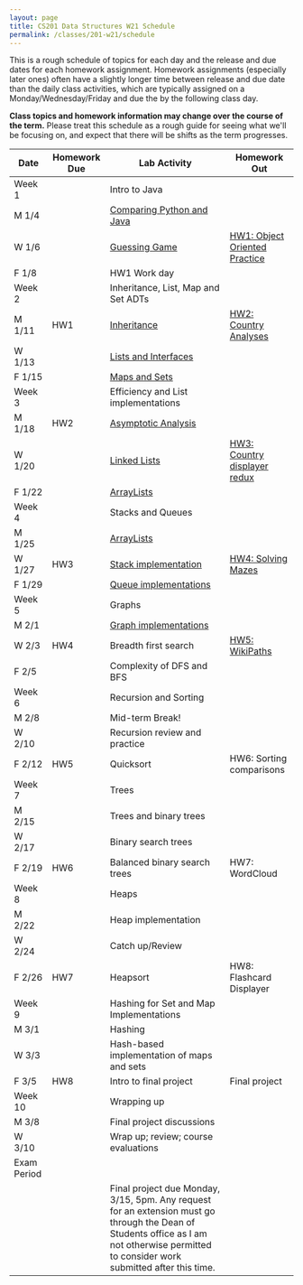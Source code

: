 ```yaml
---
layout: page
title: CS201 Data Structures W21 Schedule
permalink: /classes/201-w21/schedule
---
```


This is a rough schedule of topics for each day and the release and due dates for each homework assignment. Homework assignments (especially later ones) often have a slightly longer time between release and due date than the daily class activities, which are typically assigned on a Monday/Wednesday/Friday and due the by the following class day. 

**Class topics and homework information may change over the course of the term.** Please treat this schedule as a rough guide for seeing what we'll be focusing on, and expect that there will be shifts as the term progresses.

| Date	| Homework Due	| Lab Activity |	Homework Out |
| ------- | --------------- | ------------- | -------------- |
| Week 1 | | Intro to Java | |
| M 1/4 | | [Comparing Python and Java](https://anyaevostinar.github.io/classes/201-w21/comparing-python-java)| |
| W 1/6 | |	[Guessing Game](https://anyaevostinar.github.io/classes/201-w21/guessing-game-lab) |	[HW1: Object Oriented Practice](https://anyaevostinar.github.io/classes/201-w21/hw1-oop-practice) |
| F 1/8 |	| HW1 Work day |	 |
| Week 2 | | Inheritance, List, Map and Set ADTs | |
| M 1/11 |	HW1	| [Inheritance](https://anyaevostinar.github.io/classes/201-w21/inheritance-activity) |	[HW2: Country Analyses](https://anyaevostinar.github.io/classes/201-w21/hw2) |
| W 1/13 |	|	[Lists and Interfaces](https://anyaevostinar.github.io/classes/201-w21/garden-lab)	| |
| F 1/15 | |		[Maps and Sets](https://anyaevostinar.github.io/classes/201-w21/maps-activity)	| |
| Week 3 | | Efficiency and List implementations | |
| M 1/18 |	HW2	| [Asymptotic Analysis](https://anyaevostinar.github.io/classes/201-w21/analysis-activity)	| |
| W 1/20 |	 |	[Linked Lists](https://anyaevostinar.github.io/classes/201-w21/linked-list) | [HW3: Country displayer redux](https://anyaevostinar.github.io/classes/201-w21/hw3) |
| F 1/22 | |		[ArrayLists](https://anyaevostinar.github.io/classes/201-w21/arraylist)	| |
| Week 4 | | Stacks and Queues | |
| M 1/25 | |	[ArrayLists](https://anyaevostinar.github.io/classes/201-w21/arraylist)	| |
| W 1/27 |	HW3 | [Stack implementation](https://anyaevostinar.github.io/classes/201-w21/stacks)	| [HW4: Solving Mazes](https://anyaevostinar.github.io/classes/201-w21/hw4) |
| F 1/29 | |	[Queue implementations](http://anyaevostinar.github.io/classes/201-w21/queues)	| |
| Week 5 | | Graphs | |
| M 2/1 | |	[Graph implementations](/classes/201-w21/graphs)	| |
| W 2/3 |	HW4	| Breadth first search	| [HW5: WikiPaths](/classes/201-w21/hw5) |
| F 2/5 | |	Complexity of DFS and BFS	| |
| Week 6 | | Recursion and Sorting | |
| M 2/8	| |	Mid-term Break!	| |
| W 2/10 | |	Recursion review and practice | |
| F 2/12 | HW5	| Quicksort	| HW6: Sorting comparisons |
| Week 7 | | Trees | |
| M 2/15 | |		Trees and binary trees	| |
| W 2/17 | |	Binary search trees		 | |
| F 2/19 |	HW6 |	Balanced binary search trees	| HW7: WordCloud |
| Week 8 | | Heaps | |
| M 2/22 |  |		Heap implementation	| |
| W 2/24 | |	Catch up/Review		 | |	
| F 2/26 | HW7	|  Heapsort |	HW8: Flashcard Displayer |
| Week 9 | | Hashing for Set and Map Implementations | |
| M 3/1 | |		Hashing	| |	
| W 3/3 | |	Hash-based implementation of maps and sets | |
| F 3/5 | HW8 |	Intro to final project |	Final project |
| Week 10 | | Wrapping up | |
| M 3/8	| |  Final project discussions | |
| W 3/10 | | Wrap up; review; course evaluations	| |
| Exam Period | | | |
| | | Final project due Monday, 3/15, 5pm. Any request for an extension must go through the Dean of Students office as I am not otherwise permitted to consider work submitted after this time. | |